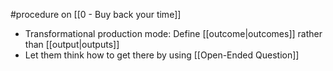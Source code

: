 #procedure on [[0 - Buy back your time]]

- Transformational production mode: Define [[outcome|outcomes]] rather than [[output|outputs]]
- Let them think how to get there by using [[Open-Ended Question]]
